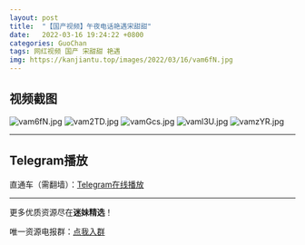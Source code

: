```yaml
---
layout: post
title:  "【国产视频】午夜电话艳遇宋甜甜"
date:   2022-03-16 19:24:22 +0800
categories: GuoChan
tags: 网红视频 国产 宋甜甜 艳遇
img: https://kanjiantu.top/images/2022/03/16/vam6fN.jpg
---
```



## 视频截图

![vam6fN.jpg](https://kanjiantu.top/images/2022/03/16/vam6fN.jpg)
![vam2TD.jpg](https://kanjiantu.top/images/2022/03/16/vam2TD.jpg)
![vamGcs.jpg](https://kanjiantu.top/images/2022/03/16/vamGcs.jpg)
![vaml3U.jpg](https://kanjiantu.top/images/2022/03/16/vaml3U.jpg)
![vamzYR.jpg](https://kanjiantu.top/images/2022/03/16/vamzYR.jpg)

* * *
## Telegram播放

直通车（需翻墙）：[Telegram在线播放](https://t.me/mimeijingxuan/83)

* * *
更多优质资源尽在**迷妹精选**！

唯一资源电报群：[点我入群](https://t.me/mimeijingxuan)


